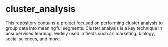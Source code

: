 # cluster_analysis
This repository contains a project focused on performing cluster analysis to group data into meaningful segments. Cluster analysis is a key technique in unsupervised learning, widely used in fields such as marketing, biology, social sciences, and more.
